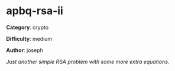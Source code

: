 apbq-rsa-ii
============

**Category**: crypto

**Difficulty**: medium

**Author**: joseph

_Just another simple RSA problem with some more extra equations._
